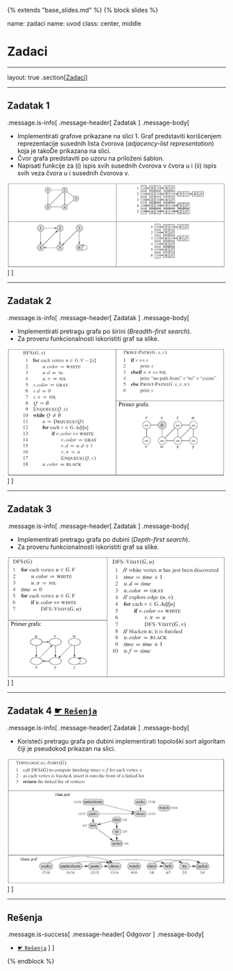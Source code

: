 {% extends "base_slides.md" %}
{% block slides %}

name: zadaci
name: uvod 
class: center, middle

# Zadaci

---
layout: true
.section[[Zadaci](#sadrzaj)]

---

## Zadatak 1 

.message.is-info[
.message-header[
Zadatak
]
.message-body[
- Implementirati grafove prikazane na slici 1. Graf predstaviti korišćenjem reprezentacije susednih lista čvorova (*adjacency-list representation*) koja je takoĎe prikazana na slici.
- Čvor grafa predstaviti po uzoru na priloženi šablon. 
- Napisati funkcije za (i) ispis svih susednih čvorova v čvora u i (ii) ispis svih veza čvora u i susednih čvorova v.

![:scale 85%](img/z9/z1.png)
]
]

---
## Zadatak 2

.message.is-info[
.message-header[
Zadatak
]
.message-body[
- Implementirati pretragu grafa po širini (*Breadth-first search*). 
- Za proveru funkcionalnosti iskoristiti graf sa slike. 

![:scale 72%](img/z9/z2.png)
]
]

---
## Zadatak 3

.message.is-info[
.message-header[
Zadatak
]
.message-body[
- Implementirati pretragu grafa po dubini (*Depth-first search*). 
- Za proveru funkcionalnosti iskoristiti graf sa slike.

![:scale 77%](img/z9/z3.png)
]
]

---
## Zadatak 4 <a target="_blank" rel="noopener noreferrer" href="../python-z9-resenja"> ☛ `Rešenja`</a>

.message.is-info[
.message-header[
Zadatak
]
.message-body[
- Koristeći pretragu grafa po dubini implementirati topološki sort algoritam čiji je pseudokod prikazan na slici.

![:scale 65%](img/z9/z4.png)
]
]

---

## Rešenja

.message.is-success[
.message-header[
Odgovor
]
.message-body[
- <a target="_blank" rel="noopener noreferrer" href="../python-z9-resenja"> ☛ `Rešenja`</a>
]
]

{% endblock %}